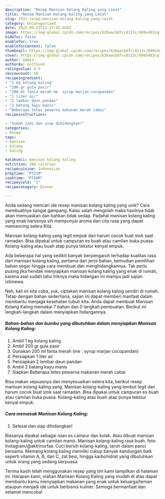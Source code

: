 ```yaml
---
description: "Resep Manisan Kolang Kaling yang Lezat"
title: "Resep Manisan Kolang Kaling yang Lezat"
slug: 2531-resep-manisan-kolang-kaling-yang-lezat
category: Uncategorized
date: 2022-09-23T11:17:02.026Z
image: https://img-global.cpcdn.com/recipes/b26aacbdfcc8113c/680x482cq70/manisan-kolang-kaling-foto-resep-utama.jpg
hideToc: false
enableToc: true
enableTocContent: false
thumbnail: https://img-global.cpcdn.com/recipes/b26aacbdfcc8113c/680x482cq70/manisan-kolang-kaling-foto-resep-utama.jpg
cover: https://img-global.cpcdn.com/recipes/b26aacbdfcc8113c/680x482cq70/manisan-kolang-kaling-foto-resep-utama.jpg
author: Admin
authorAv: notfound
ratingvalue: 4.5
reviewcount: 10
recipeingredient:
- "1 kg kolang kaling"
- "200 gr gula pasir"
- "200 ml fanta merah me  syrup marjan cocopandan"
- "1 liter air"
- "2 lembar daun pandan"
- "2 batang kayu manis"
- "Beberapa tetes pewarna makanan merah cabai"
recipeinstructions:

- "Sudah jadi dan siap dihidangkan!"
categories:
- Resep
tags:
- manisan
- kolang
- kaling

katakunci: manisan kolang kaling 
nutrition: 204 calories
recipecuisine: Indonesian
preptime: "PT21M"
cooktime: "PT60M"
recipeyield: "2"
recipecategory: Dinner

---
```





Anda sedang mencari ide resep manisan kolang kaling yang unik? Cara membuatnya sangat gampang. Kalau salah mengolah maka hasilnya tidak akan memuaskan dan bahkan tidak sedap. Padahal manisan kolang kaling yang enak harusnya sih mempunyai aroma dan cita rasa yang dapat memancing selera Kita.





Manisan kolang-kaling yang legit empuk dan harum cocok buat stok saat ramadan. Bisa dipakai untuk campuran es buah atau camilan buka puasa. Kolang-kaling atau buah atap punya tekstur kenyal empuk.

Ada beberapa hal yang sedikit banyak berpengaruh terhadap kualitas rasa dari manisan kolang kaling, pertama dari jenis bahan, kemudian pemilihan bahan segar hingga cara membuat dan menghidangkannya. Tak perlu pusing jika hendak menyiapkan manisan kolang kaling yang enak di rumah, karena asal sudah tahu triknya maka hidangan ini mampu jadi sajian istimewa.






Nah, kali ini kita coba, yuk, ciptakan manisan kolang kaling sendiri di rumah. Tetap dengan bahan sederhana, sajian ini dapat memberi manfaat dalam membantu menjaga kesehatan tubuh kita. Anda dapat membuat Manisan Kolang Kaling memakai 7 bahan dan 0 langkah pembuatan. Berikut ini langkah-langkah dalam menyiapkan hidangannya.

<!--inarticleads1-->

##### Bahan-bahan dan bumbu yang dibutuhkan dalam menyiapkan Manisan Kolang Kaling:

1. Ambil 1 kg kolang kaling
1. Ambil 200 gr gula pasir
1. Gunakan 200 ml fanta merah (me : syrup marjan cocopandan)
1. Persiapkan 1 liter air
1. Persiapkan 2 lembar daun pandan
1. Ambil 2 batang kayu manis
1. Siapkan Beberapa tetes pewarna makanan merah cabai


Bisa makan sepuasnya dan menyesuaikan selera kita, berikut resep manisan kolang-kaling yang. Manisan kolang-kaling yang lembut legit dan harum cocok buat stok saat ramadan. Bisa dipakai untuk campuran es buah atau camilan buka puasa. Kolang-kaling atau buah atap punya tekstur kenyal empuk. 

<!--inarticleads2-->

##### Cara memasak Manisan Kolang Kaling:


1. Selesai dan siap dihidangkan!

Biasanya dipakai sebagai isian es campur dan kolak. Atau dibuat manisan kolang-kaling untuk camilan manis. Manisan kolang-kaling rasa buah. foto: Instagram/@aktrinurfaa. Cuci bersih kolang-kaling, taruh dalam panci bersama. Memang kolang kaling memiliki cukup banyak kandungan baik seperti vitamin A, B, dan C, zat besi, hingga karbohidrat yang dibutuhkan untuk orang yang sedang berpuasa. 

Terima kasih telah menggunakan resep yang tim kami tampilkan di halaman ini. Harapan kami, olahan Manisan Kolang Kaling yang mudah di atas dapat membantu kamu menyiapkan makanan yang enak untuk keluarga/teman ataupun menjadi ide untuk berbisnis kuliner. Semoga bermanfaat dan selamat mencoba!
